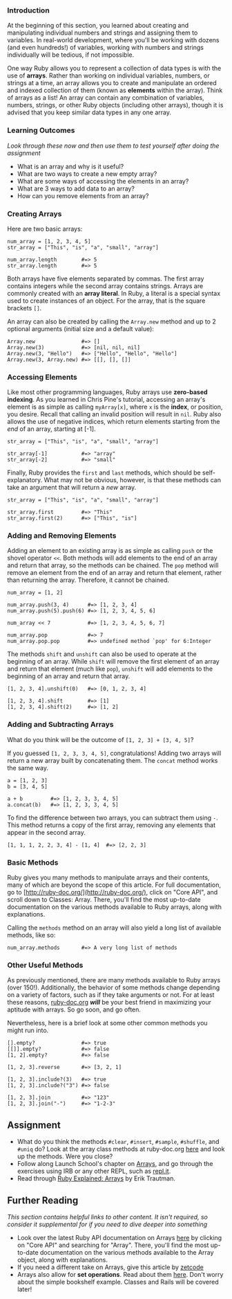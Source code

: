 ### Introduction
At the beginning of this section, you learned about creating and manipulating individual numbers and strings and assigning them to variables. In real-world development, where you'll be working with dozens (and even hundreds!) of variables, working with numbers and strings individually will be tedious, if not impossible.

One way Ruby allows you to represent a collection of data types is with the use of **arrays**. Rather than working on individual variables, numbers, or strings at a time, an array allows you to create and manipulate an ordered and indexed collection of them (known as **elements** within the array). Think of arrays as a list! An array can contain any combination of variables, numbers, strings, or other Ruby objects (including other arrays), though it is advised that you keep similar data types in any one array.

### Learning Outcomes
*Look through these now and then use them to test yourself after doing the assignment*

* What is an array and why is it useful?
* What are two ways to create a new empty array?
* What are some ways of accessing the elements in an array?
* What are 3 ways to add data to an array?
* How can you remove elements from an array?

### Creating Arrays

Here are two basic arrays:

```
num_array = [1, 2, 3, 4, 5]
str_array = ["This", "is", "a", "small", "array"]

num_array.length        #=> 5
str_array.length        #=> 5
```

Both arrays have five elements separated by commas. The first array contains integers while the second array contains strings. Arrays are commonly created with an **array literal**. In Ruby, a literal is a special syntax used to create instances of an object. For the array, that is the square brackets `[]`.

An array can also be created by calling the `Array.new` method and up to 2 optional arguments (initial size and a default value):

```
Array.new               #=> []
Array.new(3)            #=> [nil, nil, nil]
Array.new(3, "Hello")   #=> ["Hello", "Hello", "Hello"]
Array.new(3, Array.new) #=> [[], [], []]
```

### Accessing Elements
Like most other programming languages, Ruby arrays use **zero-based indexing**. As you learned in Chris Pine's tutorial, accessing an array's element is as simple as calling `myArray[x]`, where `x` is the **index**, or position, you desire. Recall that calling an invalid position will result in `nil`. Ruby also allows the use of negative indices, which return elements starting from the *end* of an array, starting at [-1].

```
str_array = ["This", "is", "a", "small", "array"]

str_array[-1]           #=> "array"
str_array[-2]           #=> "small"
```

Finally, Ruby provides the `first` and `last` methods, which should be self-explanatory. What may not be obvious, however, is that these methods can take an argument that will return a *new* array.

```
str_array = ["This", "is", "a", "small", "array"]

str_array.first         #=> "This"
str_array.first(2)      #=> ["This", "is"]
```

### Adding and Removing Elements

Adding an element to an existing array is as simple as calling `push` or the shovel operator `<<`. Both methods will add elements to the end of an array and return that array, so the methods can be chained. The `pop` method will remove an element from the end of an array and return that element, rather than returning the array. Therefore, it cannot be chained.

```
num_array = [1, 2]

num_array.push(3, 4)      #=> [1, 2, 3, 4]
num_array.push(5).push(6) #=> [1, 2, 3, 4, 5, 6]

num_array << 7            #=> [1, 2, 3, 4, 5, 6, 7]

num_array.pop             #=> 7
num_array.pop.pop         #=> undefined method `pop' for 6:Integer
```

The methods `shift` and `unshift` can also be used to operate at the beginning of an array. While `shift` will remove the first element of an array and return that element (much like `pop`), `unshift` will add elements to the beginning of an array and return that array.

```
[1, 2, 3, 4].unshift(0)   #=> [0, 1, 2, 3, 4]

[1, 2, 3, 4].shift        #=> [1]
[1, 2, 3, 4].shift(2)     #=> [1, 2]
```

### Adding and Subtracting Arrays
What do you think will be the outcome of `[1, 2, 3] + [3, 4, 5]`?

If you guessed `[1, 2, 3, 3, 4, 5]`, congratulations! Adding two arrays will return a new array built by concatenating them. The `concat` method works the same way.

```
a = [1, 2, 3]
b = [3, 4, 5]

a + b         #=> [1, 2, 3, 3, 4, 5]
a.concat(b)   #=> [1, 2, 3, 3, 4, 5]
```

To find the difference between two arrays, you can subtract them using `-`. This method returns a copy of the first array, removing any elements that appear in the second array.

```
[1, 1, 1, 2, 2, 3, 4] - [1, 4]  #=> [2, 2, 3]
```

### Basic Methods
Ruby gives you many methods to manipulate arrays and their contents, many of which are beyond the scope of this article. For full documentation, go to [http://ruby-doc.org/](http://ruby-doc.org/), click on "Core API", and scroll down to Classes: Array. There, you'll find the most up-to-date documentation on the various methods available to Ruby arrays, along with explanations.

Calling the `methods` method on an array will also yield a long list of available methods, like so:

```
num_array.methods       #=> A very long list of methods
```

### Other Useful Methods

As previously mentioned, there are many methods available to Ruby arrays (over 150!). Additionally, the behavior of some methods change depending on a variety of factors, such as if they take arguments or not. For at least these reasons, [ruby-doc.org](http://ruby-doc.org/) ***will*** be your best friend in maximizing your aptitude with arrays. So go soon, and go often.

Nevertheless, here is a brief look at some other common methods you might run into.

```
[].empty?               #=> true
[[]].empty?             #=> false
[1, 2].empty?           #=> false

[1, 2, 3].reverse       #=> [3, 2, 1]

[1, 2, 3].include?(3)   #=> true
[1, 2, 3].include?("3") #=> false

[1, 2, 3].join          #=> "123"
[1, 2, 3].join("-")     #=> "1-2-3"
```

## Assignment
* What do you think the methods `#clear`, `#insert`, `#sample`, `#shuffle`, and `#uniq` do? Look at the array class methods at ruby-doc.org [here](http://ruby-doc.org/core-2.4.0/Array.html) and look up the methods. Were you close?
* Follow along Launch School's chapter on [Arrays](https://launchschool.com/books/ruby/read/arrays#whatisanarray), and go through the exercises using IRB or any other REPL, such as [repl.it](https://repl.it/languages/ruby).
* Read through [Ruby Explained: Arrays](http://www.eriktrautman.com/posts/ruby-explained-arrays) by Erik Trautman.

## Further Reading
*This section contains helpful links to other content. It isn't required, so consider it supplemental for if you need to dive deeper into something*

* Look over the latest Ruby API documentation on Arrays [here](http://ruby-doc.org/) by clicking on "Core API" and searching for "Array". There, you'll find the most up-to-date documentation on the various methods available to the Array object, along with explanations.
* If you need a different take on Arrays, give this article by [zetcode](http://zetcode.com/lang/rubytutorial/arrays/)
* Arrays also allow for **set operations**. Read about them [here](http://blog.endpoint.com/2011/06/using-set-operators-with-ruby-arrays.html). Don't worry about the simple bookshelf example. Classes and Rails will be covered later!
